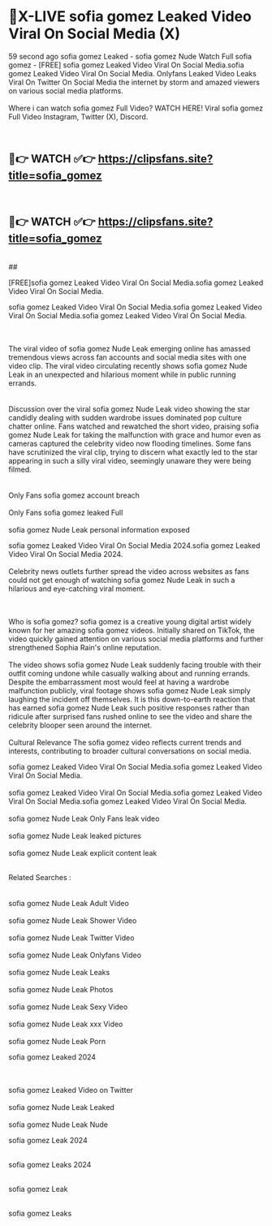 # 🔴X-LIVE sofia gomez Leaked Video Viral On Social Media (X)<br>


59 second ago sofia gomez Leaked  - sofia gomez Nude  Watch Full sofia gomez - [FREE] sofia gomez Leaked Video Viral On Social Media.sofia gomez Leaked Video Viral On Social Media.   Onlyfans Leaked Video Leaks Viral On Twitter On Social Media the internet by storm and amazed viewers on various social media platforms. <br><br>
Where i can watch sofia gomez Full Video? WATCH HERE! Viral sofia gomez Full Video Instagram, Twitter (X), Discord. <br>


 <br>

##  🔴👉 WATCH ✅👉  <a href="https://clipsfans.site?title=sofia_gomez&ref=git">https://clipsfans.site?title=sofia_gomez</a> <br>
  <br>

##  🔴👉 WATCH ✅👉  <a href="https://clipsfans.site?title=sofia_gomez&ref=git">https://clipsfans.site?title=sofia_gomez</a> <br>
  <br>
  ##



[FREE]sofia gomez Leaked Video Viral On Social Media.sofia gomez Leaked Video Viral On Social Media. <br>

sofia gomez Leaked Video Viral On Social Media.sofia gomez Leaked Video Viral On Social Media.sofia gomez Leaked Video Viral On Social Media. <br>


  <br>

  <br>
The viral video of sofia gomez Nude Leak emerging online has amassed tremendous views across fan accounts and social media sites with one video clip. The viral video circulating recently shows sofia gomez Nude Leak in an unexpected and hilarious moment while in public running errands.<br>
<br>


<br>
Discussion over the viral sofia gomez Nude Leak video showing the star candidly dealing with sudden wardrobe issues dominated pop culture chatter online. Fans watched and rewatched the short video, praising sofia gomez Nude Leak for taking the malfunction with grace and humor even as cameras captured the celebrity video now flooding timelines. Some fans have scrutinized the viral clip, trying to discern what exactly led to the star appearing in such a silly viral video, seemingly unaware they were being filmed.<br>
<br>
<br> 
Only Fans sofia gomez account breach<br>
<br>
Only Fans sofia gomez leaked Full <br>
<br>
sofia gomez Nude Leak personal information exposed<br>

sofia gomez Leaked Video Viral On Social Media 2024.sofia gomez Leaked Video Viral On Social Media 2024. <br>
<br>
Celebrity news outlets further spread the video across websites as fans could not get enough of watching sofia gomez Nude Leak in such a hilarious and eye-catching viral moment.<br>
<br>

<br>
Who is sofia gomez? sofia gomez is a creative young digital artist widely known for her amazing sofia gomez videos. Initially shared on TikTok, the video quickly gained attention on various social media platforms and further strengthened Sophia Rain's online reputation.<br>
<br>
The video shows sofia gomez Nude Leak suddenly facing trouble with their outfit coming undone while casually walking about and running errands. Despite the embarrassment most would feel at having a wardrobe malfunction publicly, viral footage shows sofia gomez Nude Leak simply laughing the incident off themselves. It is this down-to-earth reaction that has earned sofia gomez Nude Leak such positive responses rather than ridicule after surprised fans rushed online to see the video and share the celebrity blooper seen around the internet.<br>
<br>
Cultural Relevance The sofia gomez video reflects current trends and interests, contributing to broader cultural conversations on social media.<br>

sofia gomez Leaked Video Viral On Social Media.sofia gomez Leaked Video Viral On Social Media.<br>
<br>
sofia gomez Leaked Video Viral On Social Media.sofia gomez Leaked Video Viral On Social Media.sofia gomez Leaked Video Viral On Social Media.<br>
<br>
sofia gomez Nude Leak Only Fans leak video<br>
<br>
sofia gomez Nude Leak leaked pictures<br>
<br>
sofia gomez Nude Leak explicit content leak<br>


<br>
Related Searches :<br>
<br>

<br>
sofia gomez Nude Leak Adult Video<br>
<br>
sofia gomez Nude Leak Shower Video<br>
<br>
sofia gomez Nude Leak Twitter Video<br>
<br>
sofia gomez Nude Leak Onlyfans Video<br>
<br>
sofia gomez Nude Leak Leaks<br>
<br>
sofia gomez Nude Leak Photos<br>

<br>
sofia gomez Nude Leak Sexy Video<br>
<br>
sofia gomez Nude Leak xxx Video<br>
<br>
sofia gomez Nude Leak Porn<br>

sofia gomez  Leaked 2024 <br> <br>
<br>

sofia gomez Leaked Video on Twitter <br>
<br>
sofia gomez Nude Leak Leaked<br>
<br>
sofia gomez Nude Leak Nude<br>


sofia gomez  Leak 2024 <br> <br>



sofia gomez  Leaks 2024 <br> <br>



 
sofia gomez  Leak<br> <br>



sofia gomez  Leaks<br> <br>





</p>




 



</p>










